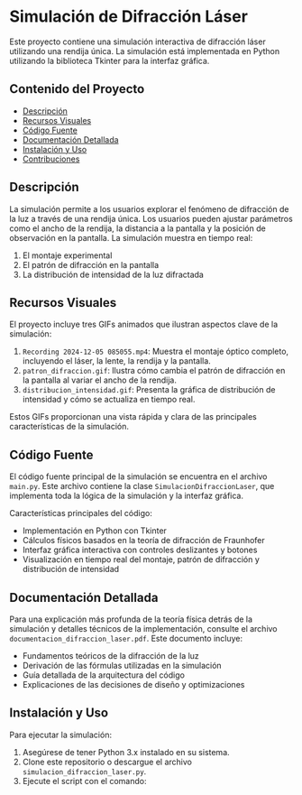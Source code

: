 # Simulación de Difracción Láser

Este proyecto contiene una simulación interactiva de difracción láser utilizando una rendija única. La simulación está implementada en Python utilizando la biblioteca Tkinter para la interfaz gráfica.

## Contenido del Proyecto

- [Descripción](#descripción)
- [Recursos Visuales](#recursos-visuales)
- [Código Fuente](#código-fuente)
- [Documentación Detallada](#documentación-detallada)
- [Instalación y Uso](#instalación-y-uso)
- [Contribuciones](#contribuciones)

## Descripción

La simulación permite a los usuarios explorar el fenómeno de difracción de la luz a través de una rendija única. Los usuarios pueden ajustar parámetros como el ancho de la rendija, la distancia a la pantalla y la posición de observación en la pantalla. La simulación muestra en tiempo real:

1. El montaje experimental
2. El patrón de difracción en la pantalla
3. La distribución de intensidad de la luz difractada

## Recursos Visuales

El proyecto incluye tres GIFs animados que ilustran aspectos clave de la simulación:

1. `Recording 2024-12-05 085055.mp4`: Muestra el montaje óptico completo, incluyendo el láser, la lente, la rendija y la pantalla.
2. `patron_difraccion.gif`: Ilustra cómo cambia el patrón de difracción en la pantalla al variar el ancho de la rendija.
3. `distribucion_intensidad.gif`: Presenta la gráfica de distribución de intensidad y cómo se actualiza en tiempo real.

Estos GIFs proporcionan una vista rápida y clara de las principales características de la simulación.

## Código Fuente

El código fuente principal de la simulación se encuentra en el archivo `main.py`. Este archivo contiene la clase `SimulacionDifraccionLaser`, que implementa toda la lógica de la simulación y la interfaz gráfica.

Características principales del código:

- Implementación en Python con Tkinter
- Cálculos físicos basados en la teoría de difracción de Fraunhofer
- Interfaz gráfica interactiva con controles deslizantes y botones
- Visualización en tiempo real del montaje, patrón de difracción y distribución de intensidad

## Documentación Detallada

Para una explicación más profunda de la teoría física detrás de la simulación y detalles técnicos de la implementación, consulte el archivo `documentacion_difraccion_laser.pdf`. Este documento incluye:

- Fundamentos teóricos de la difracción de la luz
- Derivación de las fórmulas utilizadas en la simulación
- Guía detallada de la arquitectura del código
- Explicaciones de las decisiones de diseño y optimizaciones

## Instalación y Uso

Para ejecutar la simulación:

1. Asegúrese de tener Python 3.x instalado en su sistema.
2. Clone este repositorio o descargue el archivo `simulacion_difraccion_laser.py`.
3. Ejecute el script con el comando:
